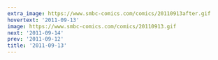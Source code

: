 ```yaml
---
extra_image: https://www.smbc-comics.com/comics/20110913after.gif
hovertext: '2011-09-13'
image: https://www.smbc-comics.com/comics/20110913.gif
next: '2011-09-14'
prev: '2011-09-12'
title: '2011-09-13'
---
```

